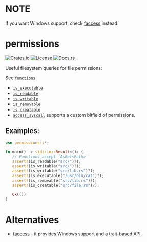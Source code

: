 # NOTE

If you want Windows support, check [faccess] instead.

# permissions

[![Crates.io](https://img.shields.io/crates/v/permissions.svg)](https://crates.io/crates/permissions)
[![License](https://img.shields.io/badge/license-MIT-blue.svg)](https://github.com/marcospb19/permissions/blob/main/LICENSE)
[![Docs.rs](https://docs.rs/permissions/badge.svg)](https://docs.rs/permissions)

Useful filesystem queries for file permissions:

See [`functions`](https://docs.rs/permissions/latest/permissions/functions/index.html).
- [`is_executable`](https://docs.rs/permissions/latest/permissions/functions/fn.is_executable.html)
- [`is_readable`](https://docs.rs/permissions/latest/permissions/functions/fn.is_readable.html)
- [`is_writable`](https://docs.rs/permissions/latest/permissions/functions/fn.is_writable.html)
- [`is_removable`](https://docs.rs/permissions/latest/permissions/functions/fn.is_removable.html)
- [`is_creatable`](https://docs.rs/permissions/latest/permissions/functions/fn.is_creatable.html)
- [`access_syscall`](https://docs.rs/permissions/latest/permissions/functions/fn.access_syscall.html) supports a custom bitfield of permissions.

## Examples:
```rust
use permissions::*;

fn main() -> std::io::Result<()> {
   // Functions accept `AsRef<Path>`
   assert!(is_readable("src/")?);
   assert!(is_writable("src/")?);
   assert!(is_writable("src/lib.rs")?);
   assert!(is_executable("/usr/bin/cat")?);
   assert!(is_removable("src/lib.rs")?);
   assert!(is_creatable("src/file.rs")?);

   Ok(())
}
```

# Alternatives
- [faccess] - it provides Windows support and a trait-based API.

[faccess]: https://github.com/Freaky/faccess

